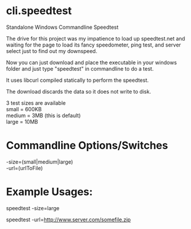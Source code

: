 cli.speedtest
====================================

Standalone Windows Commandline Speedtest

<p>The drive for this project was my impatience to load up speedtest.net and waiting for the page to load
its fancy speedometer, ping test, and server select just to find out my downspeed.</p>

<p>Now you can just download and place the executable in your windows folder and just type "speedtest"
in commandline to do a test.</p>

<p>It uses libcurl compiled statically to perform the speedtest.</p>

<p>The download discards the data so it does not write to disk.</p>

3 test sizes are available<br>
small = 600KB<br>
medium = 3MB (this is default)<br>
large = 10MB

Commandline Options/Switches
====================================

-size=(small|medium|large)
<br>
-url=(urlToFile)


Example Usages:
====================================
speedtest -size=large

speedtest -url=http://www.server.com/somefile.zip

